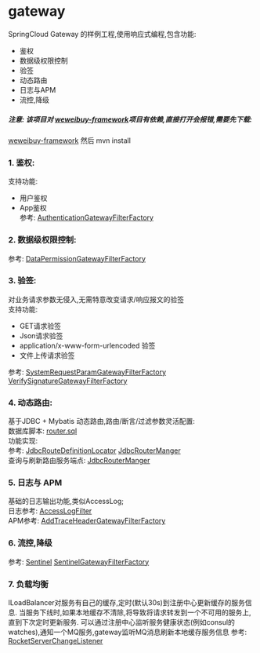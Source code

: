 # gateway
  SpringCloud Gateway 的样例工程,使用响应式编程,包含功能:   
  - 鉴权  
  - 数据级权限控制  
  - 验签  
  - 动态路由  
  - 日志与APM  
  - 流控,降级  

#####  注意: 该项目对 [weweibuy-framework](https://github.com/weweibuy/weweibuy-framework)项目有依赖,直接打开会报错,需要先下载:  
 [weweibuy-framework](https://github.com/weweibuy/weweibuy-framework) 然后 mvn install

### 1. 鉴权:
  支持功能:
  - 用户鉴权  
  - App鉴权  
  参考: [AuthenticationGatewayFilterFactory](gateway-filter/src/main/java/com/weweibuy/gateway/route/filter/authorization/AppAuthenticationGatewayFilterFactory.java)

### 2. 数据级权限控制:
  参考: [DataPermissionGatewayFilterFactory](gateway-filter/src/main/java/com/weweibuy/gateway/route/filter/authorization/DataPermissionGatewayFilterFactory.java)


### 3. 验签:
  对业务请求参数无侵入,无需特意改变请求/响应报文的验签     
  支持功能:
  - GET请求验签  
  - Json请求验签  
  - application/x-www-form-urlencoded 验签  
  - 文件上传请求验签

  参考: [SystemRequestParamGatewayFilterFactory](gateway-filter/src/main/java/com/weweibuy/gateway/route/filter/sign/SystemRequestParamGatewayFilterFactory.java)
        [VerifySignatureGatewayFilterFactory](gateway-filter/src/main/java/com/weweibuy/gateway/route/filter/sign/VerifySignatureGatewayFilterFactory.java)

### 4. 动态路由:
  基于JDBC + Mybatis 动态路由,路由/断言/过滤参数灵活配置:   
  数据库脚本: 
  [router.sql](script/router.sql)    
  功能实现:  
  参考: [JdbcRouteDefinitionLocator](gateway-router/src/main/java/com/weweibuy/gateway/router/dynamic/JdbcRouterDefinitionLocator.java)
        [JdbcRouterManger](gateway-router/src/main/java/com/weweibuy/gateway/router/dynamic/JdbcRouterManger.java)  
  查询与刷新路由服务端点:
      [JdbcRouterManger](gateway-router/src/main/java/com/weweibuy/gateway/router/endpoint/RouterManagerEndpoint.java)  

### 5. 日志与 APM
  基础的日志输出功能,类似AccessLog;   
  日志参考: [AccessLogFilter](gateway-filter/src/main/java/com/weweibuy/gateway/route/filter/log/AccessLogFilter.java)   
  APM参考:  [AddTraceHeaderGatewayFilterFactory](gateway-filter/src/main/java/com/weweibuy/gateway/route/filter/trace/AddTraceHeaderGatewayFilterFactory.java)   

### 6. 流控,降级
  参考: [Sentinel](https://github.com/alibaba/Sentinel/wiki/%E7%BD%91%E5%85%B3%E9%99%90%E6%B5%81)
  [SentinelGatewayFilterFactory](gateway-filter/src/main/java/com/weweibuy/gateway/route/filter/sentinel/SentinelGatewayFilterFactory.java)


### 7. 负载均衡
  ILoadBalancer对服务有自己的缓存,定时(默认30s)到注册中心更新缓存的服务信息. 当服务下线时,如果本地缓存不清除,将导致将请求转发到一个不可用的服务上,直到下次定时更新服务.
  可以通过注册中心监听服务健康状态(例如consul的watches),通知一个MQ服务,gateway监听MQ消息刷新本地缓存服务信息
  参考:  [RocketServerChangeListener](gateway-lb/src/main/java/com/weweibuy/gateway/lb/mq/RocketServerChangeListener.java)  

   
